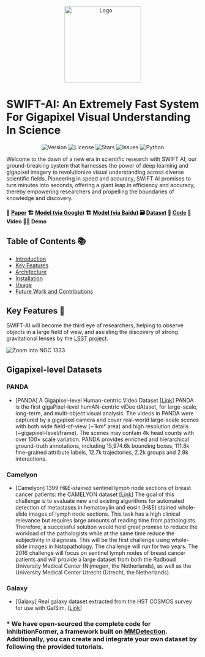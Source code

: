 <div align="center">
  <img src="./img/logo_grid.png" alt="Logo" width="200">
</div>

# SWIFT-AI: An Extremely Fast System For Gigapixel Visual Understanding In Science

<div align="center">
<img src="https://img.shields.io/badge/Version-1.0.0-blue.svg" alt="Version"> 
<img src="https://img.shields.io/badge/License-CC%20BY%204.0-green.svg" alt="License">
<img src="https://img.shields.io/github/stars/liwenxi/SWIFT-AI?color=yellow" alt="Stars">
<img src="https://img.shields.io/github/issues/liwenxi/SWIFT-AI?color=red" alt="Issues">
<img src="https://img.shields.io/badge/python-3.8-purple.svg" alt="Python">
<!-- **Authors:** -->
<!-- **_¹  [Wenxi Li](https://liwenxi.github.io/)_** -->

<!-- **Affiliations:** -->

<!-- _¹ Shanghai Jiao Tong University_ -->

</div>

Welcome to the dawn of a new era in scientific research with SWIFT AI, our ground-breaking system that harnesses the power of deep learning and gigapixel imagery to revolutionize visual understanding across diverse scientific fields. Pioneering in speed and accuracy, SWIFT AI promises to turn minutes into seconds, offering a giant leap in efficiency and accuracy, thereby empowering researchers and propelling the boundaries of knowledge and discovery.



#### 📰 <a href="https://xxx" style="color: black; text-decoration: underline;text-decoration-style: dotted;">Paper</a>     :building_construction: <a href="https:/xxx" style="color: black; text-decoration: underline;text-decoration-style: dotted;">Model (via Google)</a>    :building_construction: <a href="https://pan.baidu.com/s/1j2WMkmEj0nqOOctiQGj2Wg?pwd=v7mi" style="color: black; text-decoration: underline;text-decoration-style: dotted;">Model (via Baidu)</a>    :card_file_box: <a href="https://www.gigavision.cn/data/news?nav=DataSet%20Panda&type=nav&t=1689145968317" style="color: black; text-decoration: underline;text-decoration-style: dotted;">Dataset</a>    :bricks: [Code](#usage)    :monocle_face: Video    :technologist: Demo    



## Table of Contents 📚

- [Introduction](#introduction)
- [Key Features](#key-features)
- [Architecture](#architecture)
- [Installation](#installation)
- [Usage](#usage)
- [Future Work and Contributions](#future-work-and-contributions)



## Key Features 🔑

SWIFT-AI will become the third eye of researchers, helping to observe objects in a large field of view, and assisting the discovery of strong gravitational lenses by the <a href="https://www.lsst.org/science/transient-optical-sky">LSST project</a>.

![Zoom into NGC 1333](img/Galaxy.gif)

## Gigapixel-level Datasets 

### PANDA
- [PANDA] A Gigapixel-level Human-centric Video Dataset [[Link](https://gigavision.cn/data/news/?nav=DataSet%20Panda&type=nav%2Findex.html)]
PANDA is the first gigaPixel-level humAN-centric viDeo dAtaset, for large-scale, long-term, and multi-object visual analysis. The videos in PANDA were captured by a gigapixel camera and cover real-world large-scale scenes with both wide field-of-view  (~1km² area) and high resolution details (~gigapixel-level/frame). The scenes may contain 4k head counts with over 100× scale variation. PANDA provides enriched and hierarchical ground-truth annotations, including 15,974.6k bounding boxes, 111.8k fine-grained attribute labels, 12.7k trajectories, 2.2k groups and 2.9k interactions.

### Camelyon
- [Camelyon] 1399 H&E-stained sentinel lymph node sections of breast cancer patients: the CAMELYON dataset [[Link](https://gigadb.org/dataset/100439)]
The goal of this challenge is to evaluate new and existing algorithms for automated detection of metastases in hematoxylin and eosin (H&E) stained whole-slide images of lymph node sections. This task has a high clinical relevance but requires large amounts of reading time from pathologists. Therefore, a successful solution would hold great promise to reduce the workload of the pathologists while at the same time reduce the subjectivity in diagnosis. This will be the first challenge using whole-slide images in histopathology. The challenge will run for two years. The 2016 challenge will focus on sentinel lymph nodes of breast cancer patients and will provide a large dataset from both the Radboud University Medical Center (Nijmegen, the Netherlands), as well as the University Medical Center Utrecht (Utrecht, the Netherlands).

### Galaxy
- [Galaxy] Real galaxy dataset extracted from the HST COSMOS survey for use with GalSim. [[Link](https://zenodo.org/records/3242143)]


### * We have open-sourced the complete code for InhibitionFormer, a framework built on [MMDetection](https://github.com/open-mmlab/mmdetection). Additionally, you can create and integrate your own dataset by following the provided tutorials.
